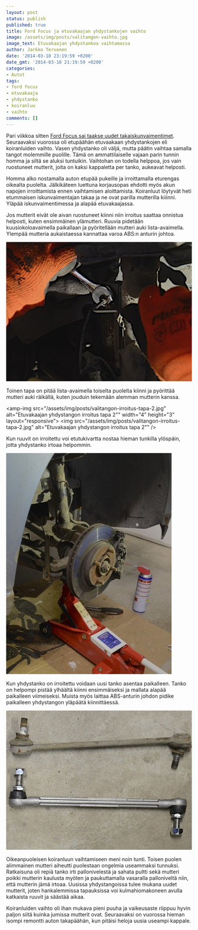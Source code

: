 ```yaml
---
layout: post
status: publish
published: true
title: Ford Focus ja etuvakaajan yhdystankojen vaihto
image: /assets/img/posts/valitangon-vaihto.jpg
image_text: Etuvakaajan yhdystankoa vaihtamassa
author: Jarkko Tervonen
date: '2014-03-18 23:19:59 +0200'
date_gmt: '2014-03-18 21:19:59 +0200'
categories:
- Autot
tags:
- ford focus
- etuvakaaja
- yhdystanko
- koiranluu
- vaihto
comments: []
---
```

Pari viikkoa sitten [Ford Focus sai taakse uudet takaiskunvaimentimet](/2014/03/06/ford-focus-ja-takaiskunvaimentimien-vaihto/). Seuraavaksi vuorossa oli etupäähän etuvaakaan yhdystankojen eli koiranluiden vaihto. Vasen yhdystanko oli väljä, mutta päätin vaihtaa samalla tangot molemmille puolille. Tämä on ammattilaiselle vajaan parin tunnin homma ja siltä se aluksi tuntuikin. Vaihtohan on todella helppoa, jos vain ruostuneet mutterit, joita on kaksi kappaletta per tanko, aukeavat helposti.

Homma alko nostamalla auton etupää pukeille ja irroittamalla eturengas oikealta puolelta. Jälkikäteen luettuna korjausopas ehdotti myös akun napojen irroittamista ennen vaihtamisen aloittamista. Koiranluut löytyvät heti etummaisen iskunvaimentajan takaa ja ne ovat parilla mutterilla kiiinni. Yläpää iskunvaimentimessa ja alapää etuvakaajassa.

Jos mutterit eivät ole aivan ruostuneet kiinni niin irroitus saattaa onnistua helposti, kuten ensimmäinen ylämutteri. Ruuvia pidetään kuusiokoloavaimella paikallaan ja pyöritellään mutteri auki lista-avaimella. Ylempää mutteria aukaistaessa kannattaa varoa ABS:n anturin johtoa.

<amp-img src="/assets/img/posts/valitangon-irroitus-tapa-1.jpg" alt="Etuvakaajan yhdystangon irroitus tapa 1" width="4" height="3" layout="responsive">
  <noscript><img src="/assets/img/posts/valitangon-irroitus-tapa-1.jpg" alt="Etuvakaajan yhdystangon irroitus tapa 1" /></noscript>
</amp-img>

Toinen tapa on pitää lista-avaimella toiselta puolelta kiinni ja pyörittää mutteri auki räikällä, kuten jouduin tekemään alemman mutterin kanssa.

<amp-img src="/assets/img/posts/valitangon-irroitus-tapa-2.jpg" alt="Etuvakaajan yhdystangon irroitus tapa 2"" width="4" height="3" layout="responsive">
  <noscript><img src="/assets/img/posts/valitangon-irroitus-tapa-2.jpg" alt="Etuvakaajan yhdystangon irroitus tapa 2"" /></noscript>
</amp-img>

Kun ruuvit on irroitettu voi etutukivartta nostaa hieman tunkilla ylöspäin, jotta yhdystanko irtoaa helpommin.

<amp-img src="/assets/img/posts/valitangon-irroitus.jpg" alt="Etuvakaajan yhdystangon irroitus" width="4" height="3" layout="responsive">
  <noscript><img src="/assets/img/posts/valitangon-irroitus.jpg" alt="Etuvakaajan yhdystangon irroitus" /></noscript>
</amp-img>

Kun yhdystanko on irroitettu voidaan uusi tanko asentaa paikalleen. Tanko on helpompi pistää ylhäältä kiinni ensimmäiseksi ja mallata alapää paikalleen viimeiseksi. Muista myös laittaa ABS-anturin johdon pidike paikalleen yhdystangon yläpäätä kiinnittäessä.

<amp-img src="/assets/img/posts/valitanko-vanha-uusi.jpg" alt="Vanha ja uusi yhdystanko" width="4" height="3" layout="responsive">
  <noscript><img src="/assets/img/posts/valitanko-vanha-uusi.jpg" alt="Vanha ja uusi yhdystanko" /></noscript>
</amp-img>

Oikeanpuoleisen koiranluun vaihtamiseen meni noin tunti. Toisen puolen alimmainen mutteri aiheutti puolestaan ongelmia useammaksi tunnuksi. Ratkaisuna oli repiä tanko irti pallonivelestä ja sahata pultti sekä mutteri poikki mutterin kaulusta myöten ja paukuttamalla vasaralla palloniveltä niin, että mutterin jämä irtoaa. Uusissa yhdystangoissa tulee mukana uudet mutterit, joten hankalemmissa tapauksissa voi kulmahiomakoneen avulla katkaista ruuvit ja säästää aikaa.</p>

Koiranluiden vaihto oli ihan mukava pieni puuha ja vaikeusaste riippuu hyvin paljon siitä kuinka jumissa mutterit ovat. Seuraavaksi on vuorossa hieman isompi remontti auton takapäähän, kun pitäisi heloja uusia useampi kappale.</p>

